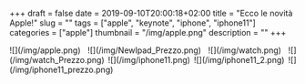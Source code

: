 +++
draft = false
date = 2019-09-10T20:00:18+02:00
title = "Ecco le novità Apple!"
slug = ""
tags = ["apple", "keynote", "iphone", "iphone11"]
categories = ["apple"]
thumbnail = "/img/apple.png"
description = ""
+++
<DIV align="justify"> 
![](/img/apple.png)
![](/img/NewIpad_Prezzo.png)
![](/img/watch.png)
![](/img/watch_Prezzo.png)
![](/img/iphone11.png)
![](/img/iphone11_2.png)
![](/img/iphone11_prezzo.png)
